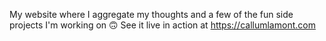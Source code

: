 My website where I aggregate my thoughts and a few of the fun side projects I'm working on 🙃 See it live in action at https://callumlamont.com
